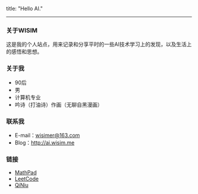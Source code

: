 title: "Hello AI."

---

### 关于WISIM

这是我的个人站点，用来记录和分享平时的一些AI技术学习上的发现，以及生活上的感悟和思想。

### 关于我

- 90后
- 男
- 计算机专业
- 吟诗（打油诗）作画（无聊自黑漫画）

### 联系我

- E-mail：wisimer@163.com
- Blog：http://ai.wisim.me

### 链接

- [MathPad](http://webdemo.myscript.com/views/math.html#)
- [LeetCode](https://leetcode.com/problems)
- [QiNiu](https://portal.qiniu.com/)
